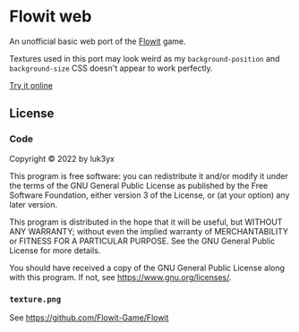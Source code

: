 # Flowit web

An unofficial basic web port of the
[Flowit](https://github.com/Flowit-Game/Flowit/) game.

Textures used in this port may look weird as my `background-position` and
`background-size` CSS doesn't appear to work perfectly.

[Try it online](https://luk3yx.gitlab.io/flowit-web)

## License

### Code

Copyright © 2022 by luk3yx

This program is free software: you can redistribute it and/or modify
it under the terms of the GNU General Public License as published by
the Free Software Foundation, either version 3 of the License, or
(at your option) any later version.

This program is distributed in the hope that it will be useful,
but WITHOUT ANY WARRANTY; without even the implied warranty of
MERCHANTABILITY or FITNESS FOR A PARTICULAR PURPOSE.  See the
GNU General Public License for more details.

You should have received a copy of the GNU General Public License
along with this program.  If not, see <https://www.gnu.org/licenses/>.

### `texture.png`

See https://github.com/Flowit-Game/Flowit
